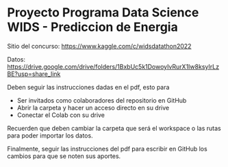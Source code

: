 # Proyecto Programa Data Science WIDS - Prediccion de Energia

Sitio del concurso: https://www.kaggle.com/c/widsdatathon2022

Datos: https://drive.google.com/drive/folders/1BxbUc5k1DowoyIvRurX1Iw8ksyIrLzBE?usp=share_link

Deben seguir las instrucciones dadas en el pdf, esto para  
- Ser invitados como colaboradores del repositorio en GitHub
- Abrir la carpeta y hacer un acceso directo en su drive 
- Conectar el Colab con su drive 

Recuerden que deben cambiar la carpeta que será el workspace o las rutas para poder importar los datos.

Finalmente, seguir las instrucciones del pdf para escribir en GitHub los cambios para que se noten sus aportes.

